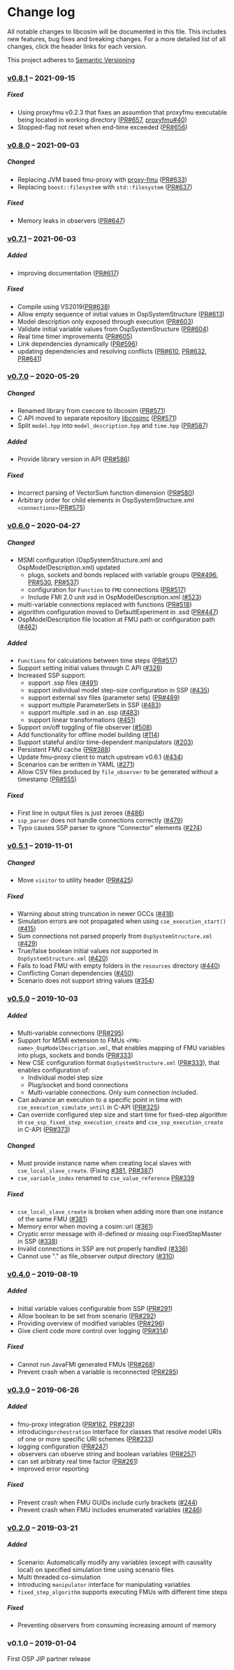 # Change log
All notable changes to libcosim will be documented in this file. This includes new features, bug fixes and breaking changes. For a more detailed list of all changes, click the header links for each version. 

This project adheres to [Semantic Versioning](https://semver.org/spec/v2.0.0.html)

### [v0.8.1] – 2021-09-15
##### Fixed
* Using proxyfmu v0.2.3 that fixes an assumtion that proxyfmu executable being located in working directory ([PR#657](https://github.com/open-simulation-platform/libcosim/pull/657), [proxyfmu#40](https://github.com/open-simulation-platform/proxy-fmu/issues/40))
* Stopped-flag not reset when end-time exceeded ([PR#656](https://github.com/open-simulation-platform/libcosim/pull/656))

### [v0.8.0] – 2021-09-03

##### Changed
* Replacing JVM based fmu-proxy with [proxy-fmu](https://github.com/open-simulation-platform/proxy-fmu) ([PR#633](https://github.com/open-simulation-platform/libcosim/pull/633))
* Replacing `boost::filesystem` with `std::filesystem` ([PR#637](https://github.com/open-simulation-platform/libcosim/pull/637))
 
##### Fixed
* Memory leaks in observers ([PR#647](https://github.com/open-simulation-platform/libcosim/pull/647))

### [v0.7.1] – 2021-06-03

##### Added
* improving documentation ([PR#617](https://github.com/open-simulation-platform/libcosim/pull/617))
 
##### Fixed
* Compile using VS2019([PR#638](https://github.com/open-simulation-platform/libcosim/pull/638))
* Allow empty sequence of initial values in OspSystemStructure ([PR#613](https://github.com/open-simulation-platform/libcosim/pull/613))
* Model description only exposed through execution ([PR#603](https://github.com/open-simulation-platform/libcosim/pull/603))
* Validate initial variable values from OspSystemStructure ([PR#604](https://github.com/open-simulation-platform/libcosim/pull/604))
* Real time timer improvements ([PR#605](https://github.com/open-simulation-platform/libcosim/pull/605))
* Link dependencies dynamically ([PR#596](https://github.com/open-simulation-platform/libcosim/pull/596))
* updating dependencies and resolving conflicts ([PR#610](https://github.com/open-simulation-platform/libcosim/pull/610), 
[PR#632](https://github.com/open-simulation-platform/libcosim/pull/632), 
[PR#641](https://github.com/open-simulation-platform/libcosim/pull/641))

### [v0.7.0] – 2020-05-29

##### Changed
* Renamed library from csecore to libcosim ([PR#571](https://github.com/open-simulation-platform/libcosim/pull/571))
* C API moved to separate repository [libcosimc](https://github.com/open-simulation-platform/libcosimc) ([PR#571](https://github.com/open-simulation-platform/libcosim/pull/571))
* Split `model.hpp` into `model_description.hpp` and `time.hpp` ([PR#587](https://github.com/open-simulation-platform/libcosim/pull/587))

##### Added
* Provide library version in API ([PR#586](https://github.com/open-simulation-platform/libcosim/pull/586))
 
##### Fixed
* Incorrect parsing of VectorSum function dimension ([PR#580](https://github.com/open-simulation-platform/libcosim/pull/580))
* Arbitrary order for child elements in OspSystemStructure.xml `<connections>`([PR#575](https://github.com/open-simulation-platform/libcosim/pull/575))

### [v0.6.0] – 2020-04-27
##### Changed
* MSMI configuration (OspSystemStructure.xml and OspModelDescription.xml) updated 
     * plugs, sockets and bonds replaced with variable groups 
     ([PR#496](https://github.com/open-simulation-platform/cse-core/pull/496),
      [PR#530](https://github.com/open-simulation-platform/cse-core/pull/530), 
      [PR#537](https://github.com/open-simulation-platform/cse-core/pull/537))
     * configuration for `Function` to `FMU` connections ([PR#517](https://github.com/open-simulation-platform/cse-core/pull/517))
     * Include FMI 2.0 unit xsd in OspModelDescription.xml ([#523](https://github.com/open-simulation-platform/cse-core/issues/523))
 * multi-variable connections replaced with functions ([PR#518](https://github.com/open-simulation-platform/cse-core/pull/518))
 * algorithm configuration moved to DefaultExperiment in .ssd ([PR#447](https://github.com/open-simulation-platform/cse-core/pull/447)) 
 * OspModelDescription file location at FMU path or configuration path ([#462](https://github.com/open-simulation-platform/cse-core/issues/462))
 
##### Added
* `Functions` for calculations between time steps ([PR#517](https://github.com/open-simulation-platform/cse-core/pull/517))
* Support setting initial values through C API ([#328](https://github.com/open-simulation-platform/cse-core/issues/328))
* Increased SSP support:
    * support .ssp files ([#491](https://github.com/open-simulation-platform/cse-core/issues/491))
    * support individual model step-size configuration in SSP ([#435](https://github.com/open-simulation-platform/cse-core/issues/435))
    * support external ssv files (parameter sets) ([PR#489](https://github.com/open-simulation-platform/cse-core/pull/489))
    * support multiple ParameterSets in SSP ([#483](https://github.com/open-simulation-platform/cse-core/issues/483))
    * support multiple .ssd in an .ssp ([#483](https://github.com/open-simulation-platform/cse-core/issues/483))
    * support linear transformations ([#451](https://github.com/open-simulation-platform/cse-core/issues/451))
* Support on/off toggling of file observer ([#508](https://github.com/open-simulation-platform/cse-core/issues/508))
* Add functionality for offline model building ([#114](https://github.com/open-simulation-platform/cse-core/issues/114))
* Support stateful and/or time-dependent manipulators ([#203](https://github.com/open-simulation-platform/cse-core/issues/203))
* Persistent FMU cache ([PR#388](https://github.com/open-simulation-platform/cse-core/pull/388))
* Update fmu-proxy client to match upstream v0.6.1 ([#434](https://github.com/open-simulation-platform/cse-core/issues/434))
* Scenarios can be written in YAML ([#271](https://github.com/open-simulation-platform/cse-core/issues/271))
* Allow CSV files produced by `file_observer` to be generated without a timestamp ([PR#555](https://github.com/open-simulation-platform/cse-core/pull/555))
##### Fixed
* First line in output files is just zeroes ([#486](https://github.com/open-simulation-platform/cse-core/issues/486)) 
* `ssp_parser` does not handle connections correctly ([#479](https://github.com/open-simulation-platform/cse-core/issues/479))
* Typo causes SSP parser to ignore "Connector" elements ([#274](https://github.com/open-simulation-platform/cse-core/issues/274))


### [v0.5.1] – 2019-11-01
##### Changed
* Move `visitor` to utility header ([PR#425](https://github.com/open-simulation-platform/cse-core/pull/425))

##### Fixed
* Warning about string truncation in newer GCCs ([#418](https://github.com/open-simulation-platform/cse-core/issues/418))
* Simulation errors are not propagated when using `cse_execution_start()` ([#415](https://github.com/open-simulation-platform/cse-core/issues/415))
* Sum connections not parsed properly from `OspSystemStructure.xml` ([#429](https://github.com/open-simulation-platform/cse-core/issues/429))
* True/false boolean initial values not supported in `OspSystemStructure.xml` ([#420](https://github.com/open-simulation-platform/cse-core/issues/420))
* Fails to load FMU with empty folders in the `resources` directory ([#440](https://github.com/open-simulation-platform/cse-core/issues/440))
* Conflicting Conan dependencies ([#450](https://github.com/open-simulation-platform/cse-core/issues/450)) 
* Scenario does not support string values ([#354](https://github.com/open-simulation-platform/cse-core/issues/354))

### [v0.5.0] – 2019-10-03 
##### Added
* Multi-variable connections ([PR#295](https://github.com/open-simulation-platform/cse-core/pull/295))
* Support for MSMI extension to FMUs `<FMU-name>_OspModelDescription.xml`, that enables mapping of FMU variables into plugs, sockets and bonds ([PR#333](https://github.com/open-simulation-platform/cse-core/pull/333))
* New CSE configuration format `OspSystemStructure.xml` ([PR#333](https://github.com/open-simulation-platform/cse-core/pull/333)), that enables configuration of: 
    * Individual model step size
    * Plug/socket and bond connections
    * Multi-variable connections. Only sum connection included.
* Can advance an execution to a specific point in time with `cse_execution_simulate_until` in C-API ([PR#325](https://github.com/open-simulation-platform/cse-core/pull/325))
* Can override configured step size and start time for fixed-step algorithm in `cse_ssp_fixed_step_execution_create` and `cse_ssp_execution_create` in C-API ([PR#373](https://github.com/open-simulation-platform/cse-core/pull/373))

##### Changed
* Must provide instance name when creating local slaves with `cse_local_slave_create`. (Fixing [#381](https://github.com/open-simulation-platform/cse-core/issues/381), [PR#387](https://github.com/open-simulation-platform/cse-core/pull/387))
* `cse_variable_index` renamed to `cse_value_reference` [PR#339](https://github.com/open-simulation-platform/cse-core/pull/339)
   
 ##### Fixed
 * `cse_local_slave_create` is broken when adding more than one instance of the same FMU ([#381](https://github.com/open-simulation-platform/cse-core/issues/381))
 * Memory error when moving a cosim::uri ([#361](https://github.com/open-simulation-platform/cse-core/issues/361))
 * Cryptic error message with ill-defined or missing osp:FixedStepMaster in SSP ([#338](https://github.com/open-simulation-platform/cse-core/issues/338))
 * Invalid connections in SSP are not properly handled ([#336](https://github.com/open-simulation-platform/cse-core/issues/336))
 * Cannot use "." as file_observer output directory ([#310](https://github.com/open-simulation-platform/cse-core/issues/310))

### [v0.4.0] – 2019-08-19 
##### Added
* Initial variable values configurable from SSP ([PR#291](https://github.com/open-simulation-platform/cse-core/pull/291))
* Allow boolean to be set from scenario ([PR#292](https://github.com/open-simulation-platform/cse-core/pull/292))
* Providing overview of modified variables ([PR#296](https://github.com/open-simulation-platform/cse-core/pull/296))
* Give client code more control over logging ([PR#314](https://github.com/open-simulation-platform/cse-core/pull/314))
   
##### Fixed
* Cannot run JavaFMI generated FMUs ([PR#268](https://github.com/open-simulation-platform/cse-core/pull/268))
* Prevent crash when a variable is reconnected ([PR#285](https://github.com/open-simulation-platform/cse-core/pull/285))

### [v0.3.0] – 2019-06-26 
##### Added
* fmu-proxy integration ([PR#162](https://github.com/open-simulation-platform/cse-core/pull/162), [PR#239](https://github.com/open-simulation-platform/cse-core/pull/239))
* introducing`orchestration` interface for classes that resolve model URIs of one or more specific URI schemes ([PR#233](https://github.com/open-simulation-platform/cse-core/pull/233)) 
* logging configuration ([PR#247](https://github.com/open-simulation-platform/cse-core/pull/247))
* observers can observe string and boolean variables ([PR#257](https://github.com/open-simulation-platform/cse-core/pull/257))
* can set arbitraty real time factor ([PR#261](https://github.com/open-simulation-platform/cse-core/pull/261))
* improved error reporting
   
##### Fixed
* Prevent crash when FMU GUIDs include curly brackets ([#244](https://github.com/open-simulation-platform/cse-core/issues/244))
* Prevent crash when FMU includes enumerated variables ([#246](https://github.com/open-simulation-platform/cse-core/issues/246))

### [v0.2.0] – 2019-03-21
##### Added
* Scenario: Automatically modify any variables (except with causality local) on specified simulation time using scenario files
* Multi threaded co-simulation
* Introducing `manipulator` interface for manipulating variables
* `fixed_step_algorithm` supports executing FMUs with different time steps

##### Fixed
* Preventing observers from consuming increasing amount of memory

### v0.1.0 – 2019-01-04
First OSP JIP partner release

[v0.2.0]: https://github.com/open-simulation-platform/cse-core/compare/v0.1.0...v0.2.0
[v0.3.0]: https://github.com/open-simulation-platform/cse-core/compare/v0.2.0...v0.3.0
[v0.4.0]: https://github.com/open-simulation-platform/cse-core/compare/v0.3.0...v0.4.0
[v0.5.0]: https://github.com/open-simulation-platform/cse-core/compare/v0.4.0...v0.5.0
[v0.5.1]: https://github.com/open-simulation-platform/cse-core/compare/v0.5.0...v0.5.1
[v0.6.0]: https://github.com/open-simulation-platform/cse-core/compare/v0.5.1...v0.6.0
[v0.7.0]: https://github.com/open-simulation-platform/cse-core/compare/v0.6.0...v0.7.0
[v0.7.1]: https://github.com/open-simulation-platform/cse-core/compare/v0.7.0...v0.7.1
[v0.8.0]: https://github.com/open-simulation-platform/cse-core/compare/v0.7.1...v0.8.0
[v0.8.1]: https://github.com/open-simulation-platform/cse-core/compare/v0.8.0...v0.8.1
